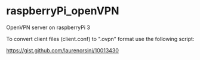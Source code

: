 # raspberryPi_openVPN
OpenVPN server on raspberryPi 3



To convert client files (client.conf) to ".ovpn" format use the following script:

https://gist.github.com/laurenorsini/10013430
